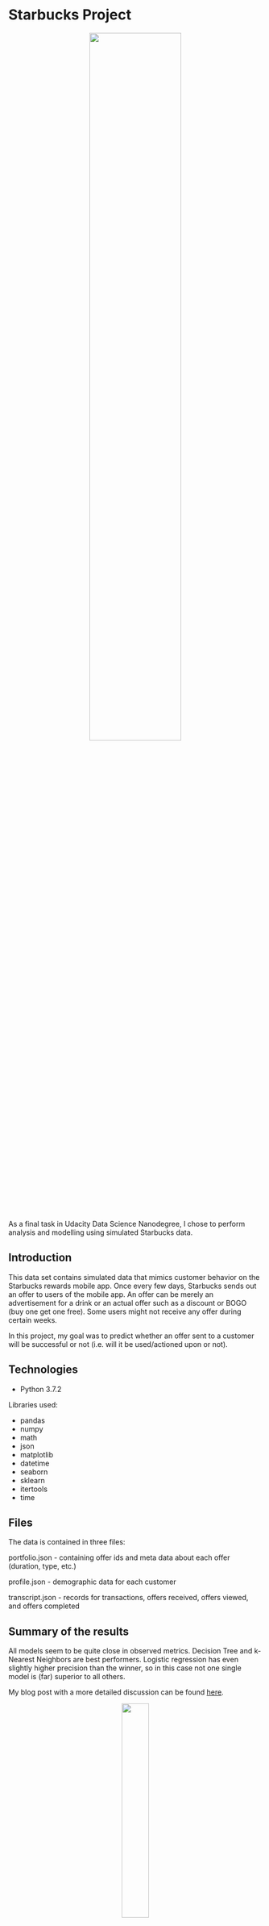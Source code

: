 # Starbucks Project

<p align="center" width="100%">
    <img width="60%" src="https://vamers-com.exactdn.com/wp-content/uploads/2016/04/VAMERS-FYI-LIFESTYLE-Ordering-at-Starbucks-A-Guide-to-Starbucks-Lingo-Main-Banner.png"> 
</p>

As a final task in Udacity Data Science Nanodegree, I chose to perform analysis and modelling using simulated Starbucks data. 

## Introduction
This data set contains simulated data that mimics customer behavior on the Starbucks rewards mobile app. Once every few days, Starbucks sends out an offer to users of the mobile app. An offer can be merely an advertisement for a drink or an actual offer such as a discount or BOGO (buy one get one free). Some users might not receive any offer during certain weeks.

In this project, my goal was to predict whether an offer sent to a customer will be successful or not (i.e. will it be used/actioned upon or not).


## Technologies
* Python 3.7.2

Libraries used: 
* pandas
* numpy
* math
* json
* matplotlib
* datetime
* seaborn
* sklearn
* itertools
* time

## Files
The data is contained in three files:

portfolio.json - containing offer ids and meta data about each offer (duration, type, etc.)

profile.json - demographic data for each customer

transcript.json - records for transactions, offers received, offers viewed, and offers completed

## Summary of the results
All models seem to be quite close in observed metrics. Decision Tree and k-Nearest Neighbors are best performers. Logistic regression has even slightly higher precision than the winner, so in this case not one single model is (far) superior to all others.

My blog post with a more detailed discussion can be found [here](https://medium.com/@josip.vuger/starbucks-capstone-challenge-508e9a90caad).

<p align="center" width="100%">
    <img width="33%" src="https://i.pinimg.com/originals/88/0b/b6/880bb6b520c42b194d47cd175ed48fab.jpg"> 
</p>

## Acknowledgements
Data provided by [Udacity](https://udacity.com).

https://towardsdatascience.com/dealing-with-list-values-in-pandas-dataframes-a177e534f173

https://matplotlib.org/stable/tutorials/introductory/lifecycle.html#sphx-glr-tutorials-introductory-lifecycle-py

https://medium.com/swlh/how-to-code-and-evaluate-of-decision-trees-2d94093b3c1a

https://machinelearningmastery.com/hyperparameters-for-classification-machine-learning-algorithms/

https://www.dataschool.io/simple-guide-to-confusion-matrix-terminology/
